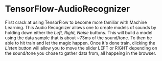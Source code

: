 # TensorFlow-AudioRecognizer
First crack at using TensorFlow to become more familiar with Machine Learning.
  This Audio Recognizer allows one to create models of sounds by holding down either the <i>Left, Right, Noise</i> buttons. This will build a model using the data sample that is about ~73ms of the sound/tone. To then be able to hit train and let the magic happen. Once it's done train, clicking the <i>Listen</i> button will allow you to move the slider LEFT or RIGHT depending on the sound/tone you chose to gather data from, all happeing in the browser.
